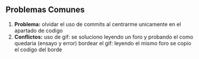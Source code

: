 ## Problemas Comunes

1. **Problema:**
    olvidar el uso de commits al centrarme unicamente en el apartado de codigo
2. **Conflictos:**
   uso de gif: se soluciono leyendo un foro y probando el como quedaria (ensayo y error)
   bordear el gif: leyendo el mismo foro se copio el codigo del borde

